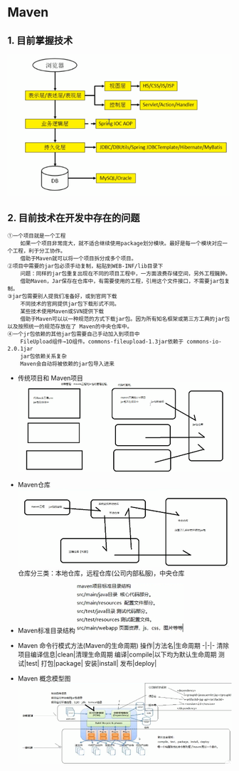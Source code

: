 # Maven

## 1. 目前掌握技术

![avatar](Pictures\1.png)

## 2. 目前技术在开发中存在的问题

    ①一个项目就是一个工程
        如果一个项目非常庞大，就不适合继续使用package划分模块。最好是每一个模块对应一个工程，利于分工协作。
        借助于Maven就可以将一个项目拆分成多个项目。
    ②项目中需要的jar包必须手动复制，粘贴到WEB-INF/lib目录下
        问题：同样的jar包重复出现在不同的项目工程中，一方面浪费存储空间，另外工程臃肿。
        借助Maven，Jar保存在仓库中，有需要使用的工程，引用这个文件接口，不需要jar包复制。
    ③jar包需要别人提我们准备好，或到官网下载
        不同技术的官网提供jar包下载形式不同。
        某些技术使用Maven或SVN提供下载
        借助于Maven可以以一种规范的方式下载jar包。因为所有知名框架或第三方工典的jar包以及按照统一的规范存放在了 Maven的中央仓库中。
    ④一个jr包依赖的其他jar包需要自己手动加入到项目中
        FileUpload组件→1O组件。commons-fileupload-1.3jar依赖于 commons-io-2.0.1jar
        jar包依赖关系复杂
        Maven会自动将被依赖的jar包导入进来

- 传统项目和 Maven项目
  ![](Pictures\2.png)
- Maven仓库
  ![](Pictures\3.png)
仓库分三类：本地仓库，远程仓库(公司内部私服)，中央仓库
- Maven标准目录结构
![](Pictures\4.png)
- Maven 命令行模式方法(Maven的生命周期)
  操作|方法名|生命周期
  -|-|-
  清除项目编译信息|clean|清理生命周期
  编译|compile|以下均为默认生命周期
  测试|test|
  打包|package|
  安装|install|
  发布|deploy|

- Maven 概念模型图
 ![](Pictures\5.png)